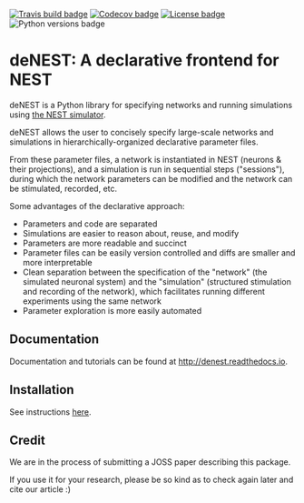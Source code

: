 [![Travis build badge](https://img.shields.io/travis/tombugnon/denest.svg?style=flat-square&maxAge=600)](https://travis-ci.org/tombugnon/denest)
[![Codecov badge](https://img.shields.io/codecov/c/github/tombugnon/denest?style=flat-square&maxAge=600)](https://codecov.io/gh/tombugnon/denest)
[![License badge](https://img.shields.io/github/license/tombugnon/denest.svg?style=flat-square&maxAge=86400)](https://github.com/tombugnon/denest/blob/develop/LICENSE)
![Python versions badge](https://img.shields.io/pypi/pyversions/pyphi.svg?style=flat-square&maxAge=86400)

# deNEST: A declarative frontend for NEST

deNEST is a Python library for specifying networks and running simulations
using [the NEST simulator](https://nest-simulator.org).

deNEST allows the user to concisely specify large-scale networks and
simulations in hierarchically-organized declarative parameter files.

From these parameter files, a network is instantiated in NEST (neurons &
their projections), and a simulation is run in sequential steps ("sessions"),
during which the network parameters can be modified and the network can be
stimulated, recorded, etc.

Some advantages of the declarative approach:
- Parameters and code are separated
- Simulations are easier to reason about, reuse, and modify
- Parameters are more readable and succinct
- Parameter files can be easily version controlled and diffs are smaller and more interpretable
- Clean separation between the specification of the "network" (the simulated neuronal system) and the "simulation" (structured stimulation and recording of the network), which facilitates running different experiments using the same network
- Parameter exploration is more easily automated

## Documentation

Documentation and tutorials can be found at <http://denest.readthedocs.io>.


## Installation

See instructions [here](https://denest.readthedocs.io/en/latest/install.html).


## Credit

We are in the process of submitting a JOSS paper describing this package.

If you use it for your research, please be so kind as to check again later and
cite our article :)
